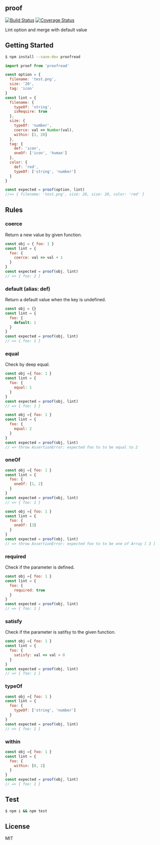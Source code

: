## proof

[![Build Status](https://travis-ci.org/cupools/proof.svg?branch=master)](https://travis-ci.org/cupools/proof) [![Coverage Status](https://coveralls.io/repos/github/cupools/proof/badge.svg?branch=master)](https://coveralls.io/github/cupools/proof?branch=master)

Lint option and merge with default value

## Getting Started

```bash
$ npm install --save-dev proofread
```

```js
import proof from 'proofread'

const option = {
  filename: 'test.png',
  size: '20',
  tag: 'icon'
}
const lint = {
  filename: {
    typeOf: 'string',
    isRequire: true
  },
  size: {
    typeOf: 'number',
    coerce: val => Number(val),
    within: [1, 20]
  },
  tag: {
    def: 'icon',
    oneOf: ['icon', 'human']
  },
  color: {
    def: 'red',
    typeOf: ['string', 'number']
  }
}

const expected = proof(option, lint)
//=> { filename: 'test.png', size: 20, size: 20, color: 'red' }
```
## Rules

### coerce

Return a new value by given function.

```js
const obj = { foo: 1 }
const lint = {
  foo: {
    coerce: val => val + 1
  }
}
const expected = proof(obj, lint)
// => { foo: 2 }
```

### default (alias: def)

Return a default value when the key is undefined.

```js
const obj = {}
const lint = {
  foo: {
    default: 1
  }
}
const expected = proof(obj, lint)
// => { foo: 1 }
```

### equal

Check by deep equal.

```js
const obj ={ foo: 1 }
const lint = {
  foo: {
    equal: 1
  }
}
const expected = proof(obj, lint)
// => { foo: 1 }
```

```js
const obj ={ foo: 1 }
const lint = {
  foo: {
    equal: 2
  }
}
const expected = proof(obj, lint)
// => throw AssertionError: expected foo to to be equal to 2
```

### oneOf

```js
const obj ={ foo: 1 }
const lint = {
  foo: {
    oneOf: [1, 2]
  }
}
const expected = proof(obj, lint)
// => { foo: 1 }
```

```js
const obj ={ foo: 1 }
const lint = {
  foo: {
    oneOf: [3]
  }
}
const expected = proof(obj, lint)
// => throw AssertionError: expected foo to to be one of Array [ 3 ]
```

### required

Check if the parameter is defined.

```js
const obj ={ foo: 1 }
const lint = {
  foo: {
    required: true
  }
}
const expected = proof(obj, lint)
// => { foo: 1 }
```

### satisfy

Check if the parameter is satifsy to the given function.

```js
const obj ={ foo: 1 }
const lint = {
  foo: {
    satisfy: val => val > 0
  }
}
const expected = proof(obj, lint)
// => { foo: 1 }
```

### typeOf

```js
const obj ={ foo: 1 }
const lint = {
  foo: {
    typeOf: ['string', 'number']
  }
}
const expected = proof(obj, lint)
// => { foo: 1 }
```

### within

```js
const obj ={ foo: 1 }
const lint = {
  foo: {
    within: [0, 2]
  }
}
const expected = proof(obj, lint)
// => { foo: 1 }
```

## Test

```bash
$ npm i && npm test
```

## License

MIT